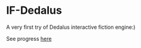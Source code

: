 # IF-Dedalus
A very first try of Dedalus interactive fiction engine:)

See progress [here](https://liketaurus.github.io/IF-Dedalus/story.html)

